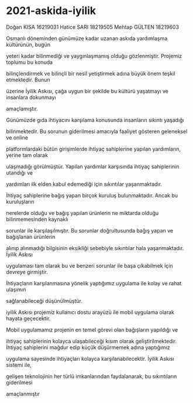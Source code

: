 # 2021-askida-iyilik

Doğan KISA 16219031
Hatice SARI 18219505
Mehtap GÜLTEN 18219603

Osmanlı döneminden günümüze kadar uzanan askıda yardımlaşma kültürünün, bugün 

yeteri kadar bilinmediği ve yaygınlaşmamış olduğu gözlenmiştir. Projemiz toplumu bu konuda 

bilinçlendirmek ve bilinçli bir nesil yetiştirmek adına büyük önem teşkil etmektedir. Bunun 

üzerine İyilik Askısı, çağa uygun bir şekilde bu kültürü yaşatmayı ve insanlara dokunmayı 

amaçlamıştır. 

Günümüzde gıda ihtiyacını karşılama konusunda insanların sıkıntı yaşadığı 

bilinmektedir. Bu sorunun giderilmesi amacıyla faaliyet gösteren geleneksel ve online 

platformlardaki bütün girişimlerde ihtiyaç sahiplerine yapılan yardımların, yerine tam olarak 

ulaşmadığı görülmüştür. Yapılan yardımlar karşısında ihtiyaç sahiplerinin utandığı ve 

yardımları ilk elden kabul edemediği için sıkıntılar yaşanmaktadır. 

İhtiyaç sahiplerine bağış yapan birçok kuruluş bulunmaktadır. Ancak bu kuruluşların 

nerelerde olduğu ve bağış yapılan ürünlerin ne miktarda olduğu bilinmemesinden kaynaklı 

sorunlar ile karşılaşılmıştır. Bu sorunlar doğrultusunda bağış yapan ve bağışlanan ürünlerin 

alınıp alınmadığı bilgisinin eksikliği sebebiyle sıkıntılar hala yaşanmaktadır. İyilik Askısı 

uygulaması tam olarak bu ve benzeri sorunlar ile başa çıkabilmek için devreye girmiştir. 

İhtiyaçların karşılanmasına yönelik yaptığımız uygulama ile kolay ve rahat ulaşımın 

sağlanabileceği düşünülmüştür. 

iyilik Askısı projemiz kullanıcı dostu arayüzü ile mobil uygulama olarak hayata geçecektir. 

Mobil uygulamamız projenin en temel görevi olan bağışların yapıldığı ve 

ihtiyaç sahiplerinin kolayca ulaşabileceği kısım olarak geliştirilmektedir. İhtiyaç sahiplerini mağdur edip küçük düşürmemek adına yaptığımız 

uygulama sayesinde ihtiyaçları kolayca karşılanabilecektir. İyilik Askısı sistemi ile, 

gelişen teknolojinin her türlü imkanlarından faydalanarak, bu sıkıntıların giderilmesi 

amaçlanmıştır 

